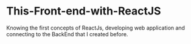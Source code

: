 # This-Front-end-with-ReactJS
Knowing the first concepts of ReactJs, developing web application and connecting to the BackEnd that I created before.
